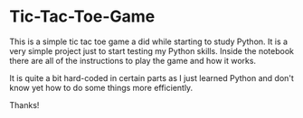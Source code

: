 # Tic-Tac-Toe-Game
This is a simple tic tac toe game a did while starting to study Python.
It is a very simple project just to start testing my Python skills.
Inside the notebook there are all of the instructions to play the game and how it works.

It is quite a bit hard-coded in certain parts as I just learned Python and don't know yet how to do some things more efficiently.

Thanks!
